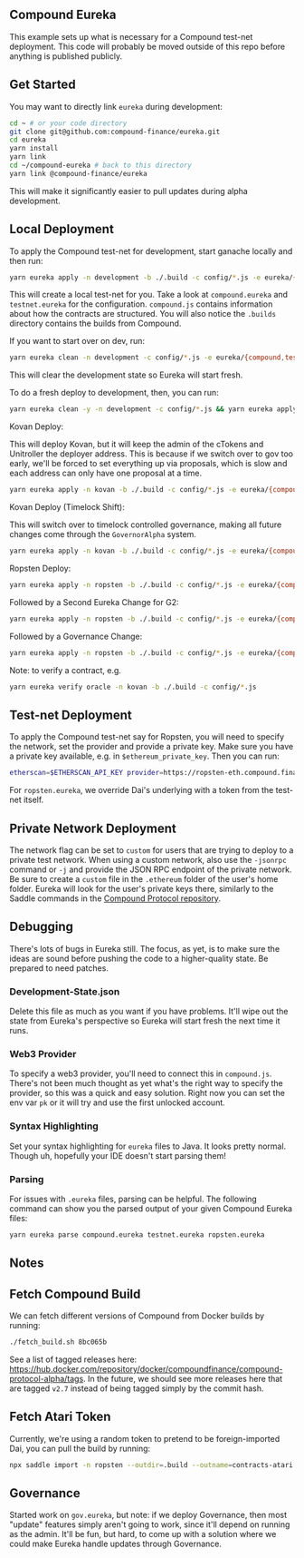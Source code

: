 
## Compound Eureka

This example sets up what is necessary for a Compound test-net deployment. This code will probably be moved outside of this repo before anything is published publicly.

## Get Started

You may want to directly link `eureka` during development:

```sh
cd ~ # or your code directory
git clone git@github.com:compound-finance/eureka.git
cd eureka
yarn install
yarn link
cd ~/compound-eureka # back to this directory
yarn link @compound-finance/eureka
```

This will make it significantly easier to pull updates during alpha development.

## Local Deployment

To apply the Compound test-net for development, start ganache locally and then run:

```sh
yarn eureka apply -n development -b ./.build -c config/*.js -e eureka/{compound,testnet,testnet-gov,ropsten}.eureka
```

This will create a local test-net for you. Take a look at `compound.eureka` and `testnet.eureka` for the configuration. `compound.js` contains information about how the contracts are structured. You will also notice the `.builds` directory contains the builds from Compound.

If you want to start over on dev, run:

```sh
yarn eureka clean -n development -c config/*.js -e eureka/{compound,testnet,testnet-gov}.eureka
```

This will clear the development state so Eureka will start fresh.

To do a fresh deploy to development, then, you can run:

```sh
yarn eureka clean -y -n development -c config/*.js && yarn eureka apply -b ./.build -c config/*.js -e eureka/{compound,testnet}.eureka
```

Kovan Deploy:

This will deploy Kovan, but it will keep the admin of the cTokens and Unitroller the deployer address. This is because if we switch over to gov too early, we'll be forced to set everything up via proposals, which is slow and each address can only have one proposal at a time.

```sh
yarn eureka apply -n kovan -b ./.build -c config/*.js -e eureka/{compound,testnet-gov,open-oracle,kovan,kovan-*}.eureka
```

Kovan Deploy (Timelock Shift):

This will switch over to timelock controlled governance, making all future changes come through the `GovernorAlpha` system.

```sh
yarn eureka apply -n kovan -b ./.build -c config/*.js -e eureka/{compound,testnet-gov,open-oracle-light,kovan,kovan-*,admin-timelock}.eureka
```

Ropsten Deploy:

```sh
yarn eureka apply -n ropsten -b ./.build -c config/*.js -e eureka/{compound,testnet,testnet-gov,ropsten}.eureka
```

Followed by a Second Eureka Change for G2:

```sh
yarn eureka apply -n ropsten -b ./.build -c config/*.js -e eureka/{compound,testnet,testnet-gov,ropsten,2_ropsten,open-oracle}.eureka
```

Followed by a Governance Change:

```sh
yarn eureka apply -n ropsten -b ./.build -c config/*.js -e eureka/{compound,testnet,testnet-gov,ropsten,4_ropsten,open-oracle,admin-timelock}.eureka
```

Note: to verify a contract, e.g.

```sh
yarn eureka verify oracle -n kovan -b ./.build -c config/*.js
```

## Test-net Deployment

To apply the Compound test-net say for Ropsten, you will need to specify the network, set the provider and provide a private key. Make sure you have a private key available, e.g. in `$ethereum_private_key`. Then you can run:

```sh
etherscan=$ETHERSCAN_API_KEY provider=https://ropsten-eth.compound.finance pk=$ethereum_private_key yarn eureka apply -n ropsten -c compound.js -c networks.js -c networks-abi.js compound.eureka testnet.eureka
```

For `ropsten.eureka`, we override Dai's underlying with a token from the test-net itself.

## Private Network Deployment

The network flag can be set to `custom` for users that are trying to deploy to a private test network. When using a custom network, also use the `-jsonrpc` command or `-j` and provide the JSON RPC endpoint of the private network. Be sure to create a `custom` file in the `.ethereum` folder of the user's home folder. Eureka will look for the user's private keys there, similarly to the Saddle commands in the [Compound Protocol repository](https://github.com/compound-finance/compound-protocol).

## Debugging

There's lots of bugs in Eureka still. The focus, as yet, is to make sure the ideas are sound before pushing the code to a higher-quality state. Be prepared to need patches.

### Development-State.json

Delete this file as much as you want if you have problems. It'll wipe out the state from Eureka's perspective so Eureka will start fresh the next time it runs.

### Web3 Provider

To specify a web3 provider, you'll need to connect this in `compound.js`. There's not been much thought as yet what's the right way to specify the provider, so this was a quick and easy solution. Right now you can set the env var `pk` or it will try and use the first unlocked account.

### Syntax Highlighting

Set your syntax highlighting for `eureka` files to Java. It looks pretty normal. Though uh, hopefully your IDE doesn't start parsing them!

### Parsing

For issues with `.eureka` files, parsing can be helpful. The following command can show you the parsed output of your given Compound Eureka files:

```sh
yarn eureka parse compound.eureka testnet.eureka ropsten.eureka
```

## Notes

## Fetch Compound Build

We can fetch different versions of Compound from Docker builds by running:

```sh
./fetch_build.sh 8bc065b
```

See a list of tagged releases here: https://hub.docker.com/repository/docker/compoundfinance/compound-protocol-alpha/tags. In the future, we should see more releases here that are tagged `v2.7` instead of being tagged simply by the commit hash.

## Fetch Atari Token

Currently, we're using a random token to pretend to be foreign-imported Dai, you can pull the build by running:

```sh
npx saddle import -n ropsten --outdir=.build --outname=contracts-atari.json 0x1f5d94172e6363f7b4a334f86f86911de4d0b8c5
```

## Governance

Started work on `gov.eureka`, but note: if we deploy Governance, then most "update" features simply aren't going to work, since it'll depend on running as the admin. It'll be fun, but hard, to come up with a solution where we could make Eureka handle updates through Governance.
